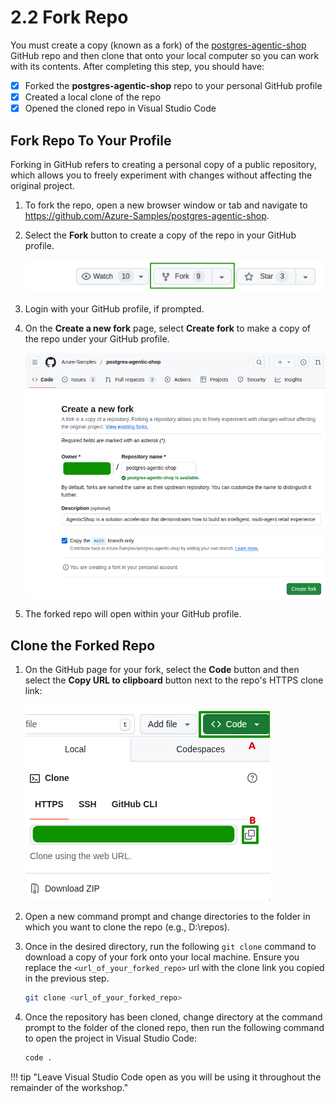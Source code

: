 # 2.2 Fork Repo

You must create a copy (known as a fork) of the [postgres-agentic-shop](https://github.com/Azure-Samples/postgres-agentic-shop) GitHub repo and then clone that onto your local computer so you can work with its contents. After completing this step, you should have:

- [X] Forked the **postgres-agentic-shop** repo to your personal GitHub profile
- [X] Created a local clone of the repo
- [X] Opened the cloned repo in Visual Studio Code

## Fork Repo To Your Profile

Forking in GitHub refers to creating a personal copy of a public repository, which allows you to freely experiment with changes without affecting the original project.

1. To fork the repo, open a new browser window or tab and navigate to <https://github.com/Azure-Samples/postgres-agentic-shop>.

2. Select the **Fork** button to create a copy of the repo in your GitHub profile.

    ![repo-fork](../img/github-fork.png)

3. Login with your GitHub profile, if prompted.

4. On the **Create a new fork** page, select **Create fork** to make a copy of the repo under your GitHub profile.

    ![create-fork](../img/create-fork.png)

5. The forked repo will open within your GitHub profile.

## Clone the Forked Repo

1. On the GitHub page for your fork, select the **Code** button and then select the **Copy URL to clipboard** button next to the repo's HTTPS clone link:

    ![copy-url](../img/copy-url.png)

2. Open a new command prompt and change directories to the folder in which you want to clone the repo (e.g., D:\repos).

3. Once in the desired directory, run the following `git clone` command to download a copy of your fork onto your local machine. Ensure you replace the `<url_of_your_forked_repo>` url with the clone link you copied in the previous step.

    ```bash title=""
    git clone <url_of_your_forked_repo>
    ```

4. Once the repository has been cloned, change directory at the command prompt to the folder of the cloned repo, then run the following command to open the project in Visual Studio Code:

    ```bash title=""
    code .
    ```

!!! tip "Leave Visual Studio Code open as you will be using it throughout the remainder of the workshop."